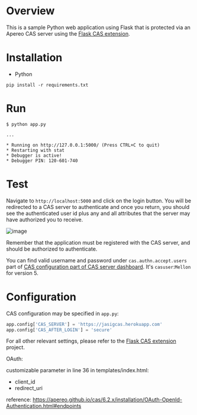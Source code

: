 # Overview

This is a sample Python web application using Flask that is protected via an Apereo CAS server using the [Flask CAS extension](https://github.com/cameronbwhite/Flask-CAS).

# Installation

- Python

```console
pip install -r requirements.txt
```

# Run

```console
$ python app.py

...

* Running on http://127.0.0.1:5000/ (Press CTRL+C to quit)
* Restarting with stat
* Debugger is active!
* Debugger PIN: 120-601-740
```

# Test

Navigate to `http://localhost:5000` and click on the login button.
You will be redirected to a CAS server to authenticate and once you return,
you should see the authenticated user id plus any and all attributes that
the server may have authorized you to receive.

![image](https://cloud.githubusercontent.com/assets/1205228/24905959/19cfc362-1ecb-11e7-8ac8-3dcdb82b9303.png)

Remember that the application must be registered with the CAS server, and 
should be authorized to authenticate.

You can find valid username and password under `cas.authn.accept.users` part of [CAS configuration part of CAS server dashboard](https://casserver.herokuapp.com/cas/status/config). It's `casuser`:`Mellon` for version 5.


# Configuration

CAS configuration may be specified in `app.py`:

```python
app.config['CAS_SERVER'] = 'https://jasigcas.herokuapp.com' 
app.config['CAS_AFTER_LOGIN'] = 'secure'
```

For all other relevant settings, please refer to the [Flask CAS extension](https://github.com/cameronbwhite/Flask-CAS) project.


OAuth:

customizable parameter in line 36 in templates/index.html:
- client_id
- redirect_uri

reference: https://apereo.github.io/cas/6.2.x/installation/OAuth-OpenId-Authentication.html#endpoints